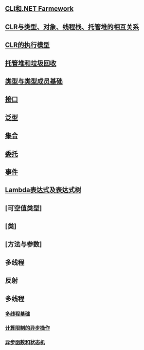 ## [CLI和.NET Farmework](CLI和.NET_Farmework.md)

## [CLR与类型、对象、线程栈、托管堆的相互关系](CLR&TYPE&OBJECT&STACK&HEP.md)

## [CLR的执行模型](CLRExecutionModel.md)

## [托管堆和垃圾回收](Heap&GarbageCollection.md)

## [类型与类型成员基础](class.md)

## [接口](interface.md)

## [泛型](Generics.md)

## [集合](collections)

## [委托](delegate.md)

## [事件](event.md)

## [Lambda表达式及表达式树](lambda.md)



## [可空值类型]

## [类]                            

## [方法与参数]

## 多线程

## 反射

## 多线程

### [多线程基础](./Thread/Thread.md/)

### [计算限制的异步操作](./Thread/AsyncForComputeRestrict.md)

### [异步函数和状态机](./Thread/AsyncFunction&StateMachine.md)







            